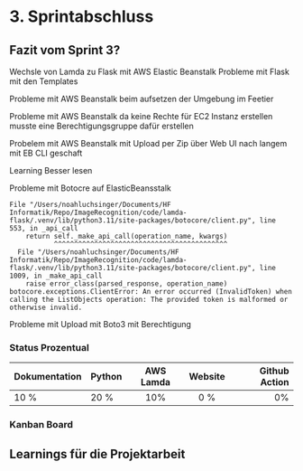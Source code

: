 # 3. Sprintabschluss

## Fazit vom Sprint 3?


Wechsle von Lamda zu Flask mit AWS Elastic Beanstalk
Probleme mit Flask mit den Templates

Probleme mit AWS Beanstalk beim aufsetzen der Umgebung im Feetier

Probleme mit AWS Beanstalk da keine Rechte für EC2 Instanz erstellen musste eine Berechtigungsgruppe dafür erstellen

Probelem mit AWS Beanstalk mit Upload per Zip über Web UI nach langem mit EB CLI geschaft

Learning Besser lesen

Probleme mit Botocre auf ElasticBeansstalk



```
File "/Users/noahluchsinger/Documents/HF Informatik/Repo/ImageRecognition/code/lamda-flask/.venv/lib/python3.11/site-packages/botocore/client.py", line 553, in _api_call
    return self._make_api_call(operation_name, kwargs)
           ^^^^^^^^^^^^^^^^^^^^^^^^^^^^^^^^^^^^^^^^^^^
  File "/Users/noahluchsinger/Documents/HF Informatik/Repo/ImageRecognition/code/lamda-flask/.venv/lib/python3.11/site-packages/botocore/client.py", line 1009, in _make_api_call
    raise error_class(parsed_response, operation_name)
botocore.exceptions.ClientError: An error occurred (InvalidToken) when calling the ListObjects operation: The provided token is malformed or otherwise invalid.
```

Probleme mit Upload mit Boto3 mit Berechtigung





### Status Prozentual

| Dokumentation | Python | AWS Lamda | Website | Github Action |  
| - | :- | :-: | :-: | -: |  
| 10 % | 20 % | 10% | 0 % | 0% |

### Kanban Board

## Learnings für die Projektarbeit



